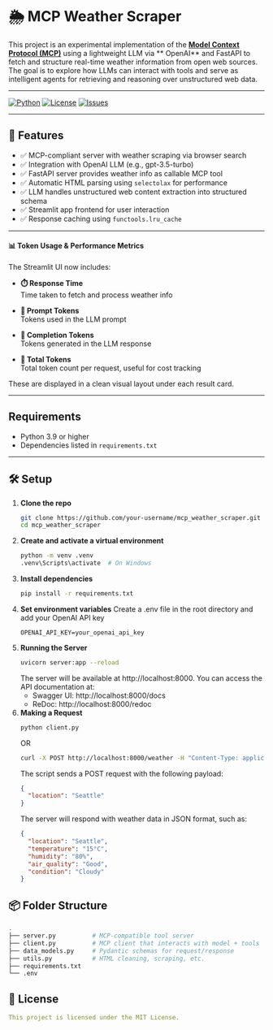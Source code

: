 # 🌦️ MCP Weather Scraper

This project is an experimental implementation of the **[Model Context Protocol (MCP)](https://github.com/modelcontextprotocol)** using a lightweight LLM via ** OpenAI** and FastAPI to fetch and structure real-time weather information from open web sources. The goal is to explore how LLMs can interact with tools and serve as intelligent agents for retrieving and reasoning over unstructured web data.

---

[![Python](https://img.shields.io/badge/Python-3.10%2B-blue?logo=python)](https://www.python.org/)
[![License](https://img.shields.io/github/license/EXPESRaza/mcp_weather_scraper)](LICENSE)
[![Issues](https://img.shields.io/github/issues/EXPESRaza/mcp_weather_scraper)](https://github.com/EXPESRaza/mcp_weather_scraper/issues)

---

## 🚀 Features

- ✅ MCP-compliant server with weather scraping via browser search
- ✅ Integration with OpenAI LLM (e.g., gpt-3.5-turbo)
- ✅ FastAPI server provides weather info as callable MCP tool
- ✅ Automatic HTML parsing using `selectolax` for performance
- ✅ LLM handles unstructured web content extraction into structured schema
- ✅ Streamlit app frontend for user interaction
- ✅ Response caching using `functools.lru_cache`

---

#### 📊 Token Usage & Performance Metrics
The Streamlit UI now includes:

- **⏱️ Response Time**  
  Time taken to fetch and process weather info

- **🧠 Prompt Tokens**  
  Tokens used in the LLM prompt

- **💬 Completion Tokens**  
  Tokens generated in the LLM response

- **🔢 Total Tokens**  
  Total token count per request, useful for cost tracking

These are displayed in a clean visual layout under each result card.

---

## Requirements

- Python 3.9 or higher
- Dependencies listed in `requirements.txt`

---

## 🛠️ Setup

1. **Clone the repo**
   ```bash
   git clone https://github.com/your-username/mcp_weather_scraper.git
   cd mcp_weather_scraper
   ```
2. **Create and activate a virtual environment**
   ```bash
   python -m venv .venv
   .venv\Scripts\activate  # On Windows
   ```
3. **Install dependencies**
   ```bash
   pip install -r requirements.txt
   ```
4. **Set environment variables**
   Create a .env file in the root directory and add your OpenAI API key
   ```env
   OPENAI_API_KEY=your_openai_api_key
   ```
5. **Running the Server**
   ```bash
   uvicorn server:app --reload
   ```
   The server will be available at http://localhost:8000.
   You can access the API documentation at:
   - Swagger UI: http://localhost:8000/docs
   - ReDoc: http://localhost:8000/redoc
6. **Making a Request**
   ```bash
   python client.py
   ```
   OR
   ```bash
   curl -X POST http://localhost:8000/weather -H "Content-Type: application/json" -d '{"location": "Seattle"}'
   ```
   The script sends a POST request with the following payload:
   ```json
   {
     "location": "Seattle"
   }
   ```
   The server will respond with weather data in JSON format, such as:
   ```json
   {
     "location": "Seattle",
     "temperature": "15°C",
     "humidity": "80%",
     "air_quality": "Good",
     "condition": "Cloudy"
   }
   ```

## 📦 Folder Structure
```bash
.
├── server.py          # MCP-compatible tool server
├── client.py          # MCP client that interacts with model + tools
├── data_models.py     # Pydantic schemas for request/response
├── utils.py           # HTML cleaning, scraping, etc.
├── requirements.txt
└── .env
```

## 📄 License
```yaml
This project is licensed under the MIT License.
```
